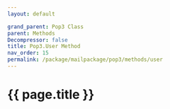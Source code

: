 ```yaml
---
layout: default

grand_parent: Pop3 Class
parent: Methods
Decompressor: false
title: Pop3.User Method
nav_order: 15
permalink: /package/mailpackage/pop3/methods/user
---
```

# {{ page.title }}